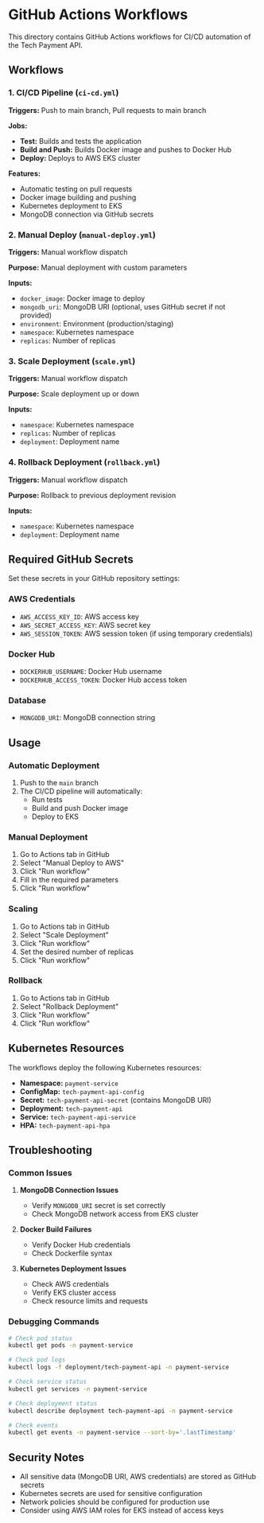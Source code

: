 # GitHub Actions Workflows

This directory contains GitHub Actions workflows for CI/CD automation of the Tech Payment API.

## Workflows

### 1. CI/CD Pipeline (`ci-cd.yml`)

**Triggers:** Push to main branch, Pull requests to main branch

**Jobs:**
- **Test:** Builds and tests the application
- **Build and Push:** Builds Docker image and pushes to Docker Hub
- **Deploy:** Deploys to AWS EKS cluster

**Features:**
- Automatic testing on pull requests
- Docker image building and pushing
- Kubernetes deployment to EKS
- MongoDB connection via GitHub secrets

### 2. Manual Deploy (`manual-deploy.yml`)

**Triggers:** Manual workflow dispatch

**Purpose:** Manual deployment with custom parameters

**Inputs:**
- `docker_image`: Docker image to deploy
- `mongodb_uri`: MongoDB URI (optional, uses GitHub secret if not provided)
- `environment`: Environment (production/staging)
- `namespace`: Kubernetes namespace
- `replicas`: Number of replicas

### 3. Scale Deployment (`scale.yml`)

**Triggers:** Manual workflow dispatch

**Purpose:** Scale deployment up or down

**Inputs:**
- `namespace`: Kubernetes namespace
- `replicas`: Number of replicas
- `deployment`: Deployment name

### 4. Rollback Deployment (`rollback.yml`)

**Triggers:** Manual workflow dispatch

**Purpose:** Rollback to previous deployment revision

**Inputs:**
- `namespace`: Kubernetes namespace
- `deployment`: Deployment name

## Required GitHub Secrets

Set these secrets in your GitHub repository settings:

### AWS Credentials
- `AWS_ACCESS_KEY_ID`: AWS access key
- `AWS_SECRET_ACCESS_KEY`: AWS secret key
- `AWS_SESSION_TOKEN`: AWS session token (if using temporary credentials)

### Docker Hub
- `DOCKERHUB_USERNAME`: Docker Hub username
- `DOCKERHUB_ACCESS_TOKEN`: Docker Hub access token

### Database
- `MONGODB_URI`: MongoDB connection string

## Usage

### Automatic Deployment
1. Push to the `main` branch
2. The CI/CD pipeline will automatically:
   - Run tests
   - Build and push Docker image
   - Deploy to EKS

### Manual Deployment
1. Go to Actions tab in GitHub
2. Select "Manual Deploy to AWS"
3. Click "Run workflow"
4. Fill in the required parameters
5. Click "Run workflow"

### Scaling
1. Go to Actions tab in GitHub
2. Select "Scale Deployment"
3. Click "Run workflow"
4. Set the desired number of replicas
5. Click "Run workflow"

### Rollback
1. Go to Actions tab in GitHub
2. Select "Rollback Deployment"
3. Click "Run workflow"
4. Click "Run workflow"

## Kubernetes Resources

The workflows deploy the following Kubernetes resources:

- **Namespace:** `payment-service`
- **ConfigMap:** `tech-payment-api-config`
- **Secret:** `tech-payment-api-secret` (contains MongoDB URI)
- **Deployment:** `tech-payment-api`
- **Service:** `tech-payment-api-service`
- **HPA:** `tech-payment-api-hpa`

## Troubleshooting

### Common Issues

1. **MongoDB Connection Issues**
   - Verify `MONGODB_URI` secret is set correctly
   - Check MongoDB network access from EKS cluster

2. **Docker Build Failures**
   - Verify Docker Hub credentials
   - Check Dockerfile syntax

3. **Kubernetes Deployment Issues**
   - Check AWS credentials
   - Verify EKS cluster access
   - Check resource limits and requests

### Debugging Commands

```bash
# Check pod status
kubectl get pods -n payment-service

# Check pod logs
kubectl logs -f deployment/tech-payment-api -n payment-service

# Check service status
kubectl get services -n payment-service

# Check deployment status
kubectl describe deployment tech-payment-api -n payment-service

# Check events
kubectl get events -n payment-service --sort-by='.lastTimestamp'
```

## Security Notes

- All sensitive data (MongoDB URI, AWS credentials) are stored as GitHub secrets
- Kubernetes secrets are used for sensitive configuration
- Network policies should be configured for production use
- Consider using AWS IAM roles for EKS instead of access keys 